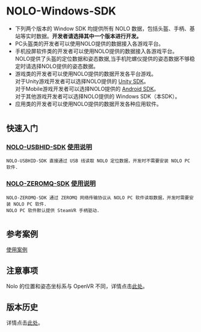 # NOLO-Windows-SDK    
* 下列两个版本的 Window SDK 均提供所有 NOLO 数据，包括头盔、手柄、基站等实时数据。**开发者请选择其中一个版本进行开发。**
* PC头盔类的开发者可以使用NOLO提供的数据接入各游戏平台。  
* 手机投屏软件类的开发者可以使用NOLO提供的数据接入各游戏平台。  
NOLO提供了头盔的定位数据和姿态数据,当手机陀螺仪提供的姿态数据不够稳定时请选择NOLO提供的姿态数据。  
* 游戏类的开发者可以使用NOLO提供的数据开发各平台游戏。  
对于Unity游戏开发者可以选择NOLO提供的 [Unity SDK](https://github.com/NOLOVR/NOLO-Unity-SDK)。  
对于Mobile游戏开发者可以选择NOLO提供的 [Android SDK](https://github.com/NOLOVR/NOLO-Android-SDK)。  
对于其他游戏开发者可以选择NOLO提供的 Windows SDK（本SDK）。  
* 应用类的开发者可以使用NOLO提供的数据开发各种应用软件。
#
## 快速入门
### [NOLO-USBHID-SDK](https://github.com/NOLOVR/NOLO-Windows-SDK/tree/master/NOLOVR/NOLO_USBHID_SDK) [使用说明](/HIDGetStarted_CN.md)
    NOLO-USBHID-SDK 直接通过 USB 线读取 NOLO 定位数据，开发时不需要安装 NOLO PC 软件.  
    
### [NOLO-ZEROMQ-SDK](https://github.com/NOLOVR/NOLO-Windows-SDK/tree/master/NOLOVR/NOLO_ZEROMQ_SDK) [使用说明](/GetStarted_CN.md)
    NOLO-ZEROMQ-SDK 通过 ZEROMQ 网络传输协议从 NOLO PC 软件读取数据，开发时需要安装 NOLO PC 软件.    
    NOLO PC 软件默认提供 SteamVR 手柄驱动.  
#
## 参考案例
[使用案例](https://github.com/NOLOVR/NOLO-Windows-SDK/tree/master/Examples)

## 注意事项
Nolo 的位置和姿态坐标系与 OpenVR 不同，详情点击[此处](https://github.com/NOLOVR/NOLO-Windows-SDK/blob/master/NOLOVR/NOLO_USBHID_SDK/Notice_CN.pdf)。

## 版本历史  
详情点击[此处](https://github.com/NOLOVR/NOLO-Windows-SDK/releases)。